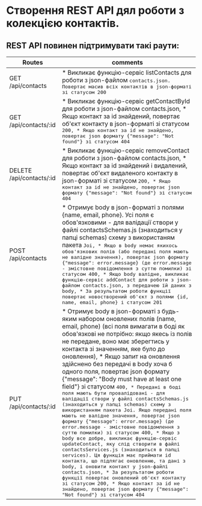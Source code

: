 # Створення REST API дял роботи з колекцією контактів.

## REST API повинен підтримувати такі раути:

| Routes                | comments                                                                                                                                  |
| --------------------- | ----------------------------------------------------------------------------------------------------------------------------------------- |
| GET /api/contacts     | * Викликає функцію-сервіс listContacts для роботи з json-файлом <kbd>contacts.json. Повертає масив всіх контактів в json-форматі зі статусом <kbd>200 |
| GET /api/contacts/:id | * Викликає функцію-сервіс getContactById для роботи з json-файлом contacts.json, * Якщо контакт за id знайдений, повертає об'єкт контакту в json-форматі зі статусом <kbd>200<kbd>, * Якщо контакт за id не знайдено, повертає json формату {"message": "Not found"} зі статусом <kbd>404<kbd> |
| DELETE /api/contacts/:id | * Викликає функцію-сервіс removeContact для роботи з json-файлом contacts.json, * Якщо контакт за id знайдений і видалений, повертає об'єкт видаленого контакту в json-форматі зі статусом <kbd>200<kbd>, * Якщо контакт за id не знайдено, повертає json формату {"message": "Not found"} зі статусом <kbd>404<kbd> |
| POST /api/contacts | * Отримує body в json-форматі з полями {name, email, phone}. Усі поля є обов'язковими - для валідації створи у файлі contactsSchemas.js (знаходиться у папці schemas) схему з використаням пакета <kbd>Joi<kbd>, * Якщо в body немає якихось обов'язкових полів (або передані поля мають не валідне значення), повертає json формату {"message": error.message} (де error.message - змістовне повідомлення з суттю помилки) зі статусом <kbd>400<kbd>, * Якщо body валідне, викликає функцію-сервіс addContact для роботи з json-файлом contacts.json, з передачею їй даних з body, * За результатом роботи функції повертає новостворений об'єкт з полями {id, name, email, phone} і статусом <kbd>201<kbd> |
| PUT /api/contacts/:id | * Отримує body в json-форматі з будь-яким набором оновлених полів (name, email, phone) (всі поля вимагати в боді як обов'язкові не потрібно: якщо якесь із полів не передане, воно має зберегтись у контакта зі значенням, яке було до оновлення), * Якщо запит на оновлення здійснено без передачі в body хоча б одного поля, повертає json формату {"message": "Body must have at least one field"} зі статусом <kbd>400<kbd>, * Передані в боді поля мають бути провалідовані - для валідації створи у файлі contactsSchemas.js (знаходиться у папці schemas) схему з використанням пакета <kbd>Joi<kbd>. Якщо передані поля мають не валідне значення, повертає json формату {"message": error.message} (де error.message - змістовне повідомлення з суттю помилки) зі статусом <kbd>400<kbd>, * Якщо з body все добре, викликає функцію-сервіс updateContact, яку слід створити в файлі contactsServices.js (знаходиться в папці services). Ця функція має приймати id контакта, що підлягає оновленню, та дані з body, і оновити контакт у json-файлі contacts.json, * За результатом роботи функції повертає оновлений об'єкт контакту зі статусом <kbd>200<kbd>, * Якщо контакт за id не знайдено, повертає json формату {"message": "Not found"} зі статусом <kbd>404<kbd> |


